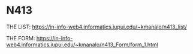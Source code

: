# N413

THE LIST: https://in-info-web4.informatics.iupui.edu/~kmanalo/n413_list/

THE FORM: https://in-info-web4.informatics.iupui.edu/~kmanalo/n413_Form/form_1.html
